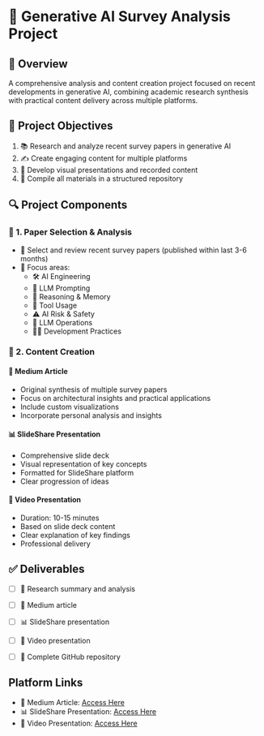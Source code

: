 # 🤖 Generative AI Survey Analysis Project

## 🎯 Overview
A comprehensive analysis and content creation project focused on recent developments in generative AI, combining academic research synthesis with practical content delivery across multiple platforms.

## 🎨 Project Objectives
1. 📚 Research and analyze recent survey papers in generative AI
2. ✍️ Create engaging content for multiple platforms
3. 🎥 Develop visual presentations and recorded content
4. 📂 Compile all materials in a structured repository

## 🔍 Project Components

### 📖 1. Paper Selection & Analysis
- 🔎 Select and review recent survey papers (published within last 3-6 months)
- 🎯 Focus areas:
  - 🛠️ AI Engineering
  - 💭 LLM Prompting
  - 🧠 Reasoning & Memory
  - 🔧 Tool Usage
  - ⚠️ AI Risk & Safety
  - 🔄 LLM Operations
  - 👨‍💻 Development Practices

### 📝 2. Content Creation
#### 📱 Medium Article
-  Original synthesis of multiple survey papers
-  Focus on architectural insights and practical applications
-  Include custom visualizations
-  Incorporate personal analysis and insights

#### 📊 SlideShare Presentation
-  Comprehensive slide deck
-  Visual representation of key concepts
-  Formatted for SlideShare platform
-  Clear progression of ideas

#### 🎥 Video Presentation
-  Duration: 10-15 minutes
-  Based on slide deck content
-  Clear explanation of key findings
-  Professional delivery

## ✅ Deliverables
- [ ] 📑 Research summary and analysis
- [ ] 📱 Medium article
- [ ] 📊 SlideShare presentation
- [ ] 🎥 Video presentation
- [ ] 📂 Complete GitHub repository


## Platform Links
- 📱 Medium Article: [Access Here](https://medium.com/@sureshravuri/a-survey-on-responsible-generative-ai-what-to-generate-and-what-not-0337bf70aa8e)
- 📊 SlideShare Presentation: [Access Here](https://www.slideshare.net/slideshow/responsible-generative-ai-what-to-generate-and-what-not/273463614)
- 🎥 Video Presentation: [Access Here]()


